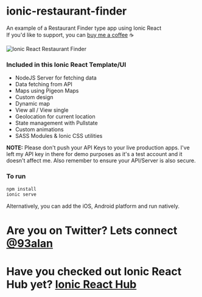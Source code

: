 # ionic-restaurant-finder
An example of a Restaurant Finder type app using Ionic React
<br />
If you'd like to support, you can <a className="link" href="https://www.buymeacoffee.com/ionicreacthub" target="_blank" rel="noopener">buy me a coffee</a> ☕️

![Ionic React Restaurant Finder](https://repository-images.githubusercontent.com/377881498/918f0300-d3a7-11eb-8600-1063361aaeb7)

### Included in this Ionic React Template/UI
* NodeJS Server for fetching data
* Data fetching from API
* Maps using Pigeon Maps
* Custom design
* Dynamic map
* View all / View single
* Geolocation for current location
* State management with Pullstate
* Custom animations
* SASS Modules & Ionic CSS utilities

**NOTE:**
Please don't push your API Keys to your live production apps. I've left my API key in there for demo purposes as it's a test account and it doesn't affect me. Also remember to ensure your API/Server is also secure.

### To run

```javascript
npm install
ionic serve
```

Alternatively, you can add the iOS, Android platform and run natively.

# Are you on Twitter? Lets connect [@93alan](https://twitter.com/93alan)
# Have you checked out Ionic React Hub yet? [Ionic React Hub](https://ionicreacthub.com)
